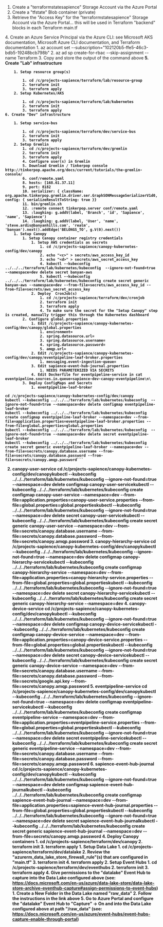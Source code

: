 1. Create a "terraformstatesapience" Storage Account via the Azure Portal
2. Create a "tfstate" Blob container (private)
3. Retrieve the "Access Key" for the "terraformstatesapience" Storage Account via the Azure Portal... this will be used in Terraform "backend" blocks in each Terraform main.tf
<a>
4. Create an Azure Service Principal via the Azure CLI: see Microsoft AKS documentation, Microsoft Azure CLI documentation, and Terraform documentation
	1. az account set --subscription="102120b5-ffe5-46c3-bdb5-19248bcb798b"
	2. az ad sp create-for-rbac --skip-assignment --name Terraform
	3. Copy and store the output of the command above
<b>
5. Create "Lab" infrastructure

		1. Setup resource group(s)

			1. cd /c/projects-sapience/terraform/lab/resource-group
			2. terraform init
			3. terraform apply
		2. Setup Kubernetes/AKS

			1. cd /c/projects-sapience/terraform/lab/kubernetes
			2. terraform init
			3. terraform apply
	6. Create "Dev" infrastructure

		1. Setup service-bus

			1. cd /c/projects-sapience/terraform/dev/service-bus
			2. terraform init
			3. terraform apply
		2. Setup Gremlin
			1. cd /c/projects-sapience/terraform/dev/gremlin
			2. terraform init
			3. terraform apply
			4. Configure user(s) in Gremlin
			5. Download Gremlin / Tinkerpop console http://tinkerpop.apache.org/docs/current/tutorials/the-gremlin-console/
			6. conf/remote.yaml
			8. hosts: [168.61.37.11]
			9. port: 8182
			10. serializer: { className: org.apache.tinkerpop.gremlin.driver.ser.GraphSONMessageSerializerV1d0, config: { serializeResultToString: true }}
			11. bin/gremlin.sh
			12. :remote connect tinkerpop.server conf/remote.yaml
			13. :laughing: g.addV(label, 'Branch', 'id', 'Sapience', 'name', 'Sapience')
			14. :laughing: g.addV(label, 'User', 'name', 'steve.ardis@banyanhills.com', 'realm', 'banyan').next().addEdge('BELONGS_TO', g.V(0).next())
		1. Setup Canopy
			1. Setup Canopy container registry credentials
				1. Setup AWS credentials as secrets
					1. cd /c/projects-sapience/canopy-kubernetes-config/dev/canopy
					2. echo "<c>" > secrets/aws_access_key_id
					3. echo "<d>" > secrets/aws_secret_access_key
					4. kubectl --kubeconfig ../../../terraform/lab/kubernetes/kubeconfig  --ignore-not-found=true --namespace=dev delete secret banyan-aws
					5. kubectl --kubeconfig ../../../terraform/lab/kubernetes/kubeconfig create secret generic banyan-aws --namespace=dev --from-file=secrets/aws_access_key_id --from-file=secrets/aws_secret_access_key
				2. Deploy  CronJob(s)
					1. cd /c/projects-sapience/terraform/dev/cronjob
					2. terraform init
					3. terraform apply
					4. To make sure the secret for the "Setup Canopy" step is created, manually trigger this through the Kubernetes dashboard
			2. Configure global.properties
				1. Edit /c/projects-sapience/canopy-kubernetes-config/dev/canopy/global.properties
					1. environment=
					2. spring.datasource.url=
					3. spring.datasource.username=
					4. spring.datasource.password=
					5. amqp.url=
				2. Edit /c/projects-sapience/canopy-kubernetes-config/dev/canopy/eventpipeline-leaf-broker.properties
					1. messaging.event-ingestion-queue=
				3. Edit sapience-event-hub-journal.properties
					1. NEEDS PARAMETERIZED VIA SECRETS
				4. Edit Dockerfile for eventpipeline-service in cat eventpipeline.sources.in.queue=sapience-dev-canopy-eventpipeline\n\
			3. Deploy ConfigMaps and Secrets
				1. eventpipeline-leaf-broker
```
cd /c/projects-sapience/canopy-kubernetes-config/dev/canopy
kubectl --kubeconfig ../../../terraform/lab/kubernetes/kubeconfig  --ignore-not-found=true --namespace=dev delete configmap eventpipeline-leaf-broker
kubectl --kubeconfig ../../../terraform/lab/kubernetes/kubeconfig create configmap eventpipeline-leaf-broker --namespace=dev --from-file=application.properties=eventpipeline-leaf-broker.properties --from-file=global.properties=global.properties
kubectl --kubeconfig ../../../terraform/lab/kubernetes/kubeconfig  --ignore-not-found=true --namespace=dev delete secret eventpipeline-leaf-broker
kubectl --kubeconfig ../../../terraform/lab/kubernetes/kubeconfig create secret generic eventpipeline-leaf-broker --namespace=dev --from-file=secrets/canopy.database.username --from-file=secrets/canopy.database.password --from-file=secrets/canopy.amqp.password```
```
2. canopy-user-service
cd /c/projects-sapience/canopy-kubernetes-config/dev/canopykubectl --kubeconfig ../../../terraform/lab/kubernetes/kubeconfig  --ignore-not-found=true --namespace=dev delete configmap canopy-user-servicekubectl --kubeconfig ../../../terraform/lab/kubernetes/kubeconfig create configmap canopy-user-service --namespace=dev --from-file=application.properties=canopy-user-service.properties --from-file=global.properties=global.propertieskubectl --kubeconfig ../../../terraform/lab/kubernetes/kubeconfig  --ignore-not-found=true --namespace=dev delete secret canopy-user-servicekubectl --kubeconfig ../../../terraform/lab/kubernetes/kubeconfig create secret generic canopy-user-service --namespace=dev --from-file=secrets/canopy.database.username --from-file=secrets/canopy.database.password --from-file=secrets/canopy.amqp.password				3. canopy-hierarchy-service
cd /c/projects-sapience/canopy-kubernetes-config/dev/canopykubectl --kubeconfig ../../../terraform/lab/kubernetes/kubeconfig  --ignore-not-found=true --namespace=dev delete configmap canopy-hierarchy-servicekubectl --kubeconfig ../../../terraform/lab/kubernetes/kubeconfig create configmap canopy-hierarchy-service --namespace=dev --from-file=application.properties=canopy-hierarchy-service.properties --from-file=global.properties=global.propertieskubectl --kubeconfig ../../../terraform/lab/kubernetes/kubeconfig  --ignore-not-found=true --namespace=dev delete secret canopy-hierarchy-servicekubectl --kubeconfig ../../../terraform/lab/kubernetes/kubeconfig create secret generic canopy-hierarchy-service --namespace=dev				4. canopy-device-service
cd /c/projects-sapience/canopy-kubernetes-config/dev/canopykubectl --kubeconfig ../../../terraform/lab/kubernetes/kubeconfig  --ignore-not-found=true --namespace=dev delete configmap canopy-device-servicekubectl --kubeconfig ../../../terraform/lab/kubernetes/kubeconfig create configmap canopy-device-service --namespace=dev --from-file=application.properties=canopy-device-service.properties --from-file=global.properties=global.propertieskubectl --kubeconfig ../../../terraform/lab/kubernetes/kubeconfig  --ignore-not-found=true --namespace=dev delete secret canopy-device-servicekubectl --kubeconfig ../../../terraform/lab/kubernetes/kubeconfig create secret generic canopy-device-service --namespace=dev --from-file=secrets/canopy.database.username --from-file=secrets/canopy.database.password --from-file=secrets/google.api.key --from-file=secrets/canopy.amqp.password				5. eventpipeline-service
cd /c/projects-sapience/canopy-kubernetes-config/dev/canopykubectl --kubeconfig ../../../terraform/lab/kubernetes/kubeconfig  --ignore-not-found=true --namespace=dev delete configmap eventpipeline-servicekubectl --kubeconfig ../../../terraform/lab/kubernetes/kubeconfig create configmap eventpipeline-service --namespace=dev --from-file=application.properties=eventpipeline-service.properties --from-file=global.properties=global.propertieskubectl --kubeconfig ../../../terraform/lab/kubernetes/kubeconfig  --ignore-not-found=true --namespace=dev delete secret eventpipeline-servicekubectl --kubeconfig ../../../terraform/lab/kubernetes/kubeconfig create secret generic eventpipeline-service --namespace=dev --from-file=secrets/canopy.database.username --from-file=secrets/canopy.database.password --from-file=secrets/canopy.amqp.password				6. sapience-event-hub-journal
cd /c/projects-sapience/canopy-kubernetes-config/dev/canopykubectl --kubeconfig ../../../terraform/lab/kubernetes/kubeconfig  --ignore-not-found=true --namespace=dev delete configmap sapience-event-hub-journalkubectl --kubeconfig ../../../terraform/lab/kubernetes/kubeconfig create configmap sapience-event-hub-journal --namespace=dev --from-file=application.properties=sapience-event-hub-journal.properties --from-file=global.properties=global.propertieskubectl --kubeconfig ../../../terraform/lab/kubernetes/kubeconfig  --ignore-not-found=true --namespace=dev delete secret sapience-event-hub-journalkubectl --kubeconfig ../../../terraform/lab/kubernetes/kubeconfig create secret generic sapience-event-hub-journal --namespace=dev --from-file=secrets/canopy.amqp.password			4. Deploy Canopy containers
				1. cd /c/projects-sapience/terraform/dev/canopy
				2. terraform init
				3. terraform apply
		1. Setup Data Lake
			1. cd /c/projects-sapience/terraform/dev/datalake
			2. Review the "azurerm_data_lake_store_firewall_rule"(s) that are configured in "main.tf"
			3. terraform init
			4. terraform apply
		2. Setup Event Hubs
			1. cd /c/projects-sapience/terraform/dev/eventhubs
			2. terraform init
			3. terraform apply
			4. Give permissions to the "datalake" Event Hub to capture into the Data Lake configured above (see: https://docs.microsoft.com/en-us/azure/data-lake-store/data-lake-store-archive-eventhub-capture#assign-permissions-to-event-hubs)
				1. Create a New Folder in the Data Lake named "raw_data"
				2. Follow the instructions in the link above
			5. Go to Azure Portal and configure the "datalake" Event Hub to "Capture" -> On and into the Data Lake configured above at path "/raw_data" (see: https://docs.microsoft.com/en-us/azure/event-hubs/event-hubs-capture-enable-through-portal)
